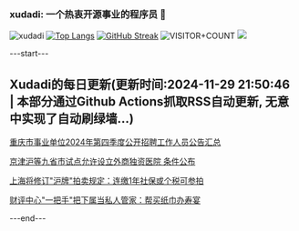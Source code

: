 ### xudadi: 一个热衷开源事业的程序员 👋

![xudadi](https://github-readme-stats-git-masterorgs-github-readme-stats-team.vercel.app/api?username=xudadi)
[![Top Langs](https://github-readme-stats.vercel.app/api/top-langs/?username=xudadi)](https://github.com/anuraghazra/github-readme-stats)
[![GitHub Streak](https://streak-stats.demolab.com?user=xudadi&locale=zh_Hans)](https://git.io/streak-stats)
![VISITOR+COUNT](https://komarev.com/ghpvc/?username=xudadi&label=VISITOR+COUNT)
![](https://raw.githubusercontent.com/xudadi/xudadi/main/assets/github-contribution-grid-snake.svg)


---start---

## Xudadi的每日更新(更新时间:2024-11-29 21:50:46 | 本部分通过Github Actions抓取RSS自动更新, 无意中实现了自动刷绿墙...)

[重庆市事业单位2024年第四季度公开招聘工作人员公告汇总](https://www.gongkaoleida.com/article/2212910)

[京津沪等九省市试点允许设立外商独资医院 条件公布](https://m.163.com/news/article/JI6DVF9R0514R9OJ.html)

[上海将修订"沪牌"拍卖规定：连缴1年社保或个税可参拍](https://m.163.com/news/article/JI67R36M0001899O.html)

[财评中心"一把手"把下属当私人管家：帮买纸巾办寿宴](https://m.163.com/news/article/JI5R33JH0514D3UH.html)

---end---
